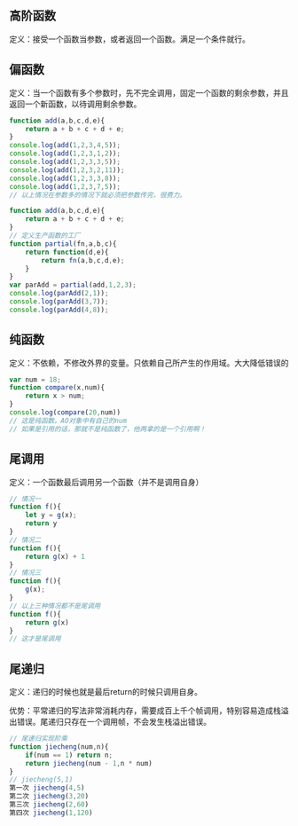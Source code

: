 ## 高阶函数

定义：接受一个函数当参数，或者返回一个函数。满足一个条件就行。

## 偏函数

定义：当一个函数有多个参数时，先不完全调用，固定一个函数的剩余参数，并且返回一个新函数，以待调用剩余参数。

```javascript
function add(a,b,c,d,e){
    return a + b + c + d + e;
}
console.log(add(1,2,3,4,5));
console.log(add(1,2,3,1,2));
console.log(add(1,2,3,3,5));
console.log(add(1,2,3,2,11));
console.log(add(1,2,3,3,8));
console.log(add(1,2,3,7,5)); 
// 以上情况在参数多的情况下就必须把参数传完，很费力。

function add(a,b,c,d,e){
    return a + b + c + d + e;
}
// 定义生产函数的工厂
function partial(fn,a,b,c){
    return function(d,e){
        return fn(a,b,c,d,e);
    }
}
var parAdd = partial(add,1,2,3);
console.log(parAdd(2,1));
console.log(parAdd(3,7));
console.log(parAdd(4,8));
```

## 纯函数

定义：不依赖，不修改外界的变量。只依赖自己所产生的作用域。大大降低错误的

```javascript
var num = 18;
function compare(x,num){
	return x > num;
}
console.log(compare(20,num))
// 这是纯函数。AO对象中有自己的num
// 如果是引用的话，那就不是纯函数了，他两拿的是一个引用啊！
```

## 尾调用

定义：一个函数最后调用另一个函数（并不是调用自身）

```javascript
// 情况一
function f(){
	let y = g(x);
	return y
}
// 情况二
function f(){
	return g(x) + 1
}
// 情况三
function f(){
	g(x);
}
// 以上三种情况都不是尾调用
function f(){
	return g(x)
}
// 这才是尾调用
```

## 尾递归

定义：递归的时候也就是最后return的时候只调用自身。

优势：平常递归的写法非常消耗内存，需要成百上千个帧调用，特别容易造成栈溢出错误。尾递归只存在一个调用帧，不会发生栈溢出错误。

``` javascript
// 尾递归实现阶乘
function jiecheng(num,n){
	if(num == 1) return n;
	return jiecheng(num - 1,n * num)
}
// jiecheng(5,1)
第一次 jiecheng(4,5) 
第二次 jiecheng(3,20)
第三次 jiecheng(2,60) 
第四次 jiecheng(1,120)
```

